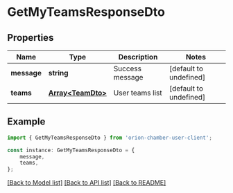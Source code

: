 # GetMyTeamsResponseDto


## Properties

Name | Type | Description | Notes
------------ | ------------- | ------------- | -------------
**message** | **string** | Success message | [default to undefined]
**teams** | [**Array&lt;TeamDto&gt;**](TeamDto.md) | User teams list | [default to undefined]

## Example

```typescript
import { GetMyTeamsResponseDto } from 'orion-chamber-user-client';

const instance: GetMyTeamsResponseDto = {
    message,
    teams,
};
```

[[Back to Model list]](../README.md#documentation-for-models) [[Back to API list]](../README.md#documentation-for-api-endpoints) [[Back to README]](../README.md)

